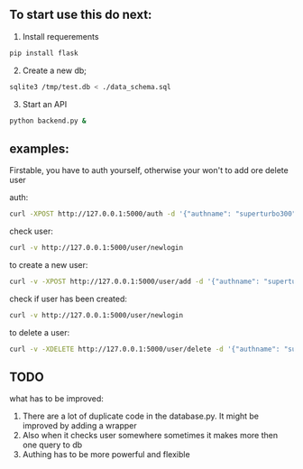 ## To start use this do next:
1. Install requerements
```bash
pip install flask
```
2. Create a new db;
```bash
sqlite3 /tmp/test.db < ./data_schema.sql
```
3. Start an API
```bash
python backend.py &
```


## examples:
Firstable, you have to auth yourself, otherwise your won't to add ore delete user

auth:
```bash
curl -XPOST http://127.0.0.1:5000/auth -d '{"authname": "superturbo300"}' -H 'Content-Type: application/json'
```
check user:
```bash
curl -v http://127.0.0.1:5000/user/newlogin
```
to create a new user:
```bash
curl -v -XPOST http://127.0.0.1:5000/user/add -d '{"authname": "superturbo300", "login": "newlogin", "name": "MAxs", "last_name":"dsadasd"}' -H 'Content-Type: application/json'
```
check if user has been created:
```bash
curl -v http://127.0.0.1:5000/user/newlogin
```
to delete a user:
```bash
curl -v -XDELETE http://127.0.0.1:5000/user/delete -d '{"authname": "superturbo300", "login": "newlogin"}' -H 'Content-Type: application/json'
```


## TODO
what has to be improved:
1. There are a lot of duplicate code in the database.py. It might be improved by adding a wrapper
2. Also when it checks user somewhere sometimes it makes more then one query to db
3. Authing has to be more powerful and flexible

